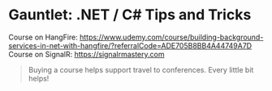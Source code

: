# Gauntlet: .NET / C# Tips and Tricks

Course on HangFire: https://www.udemy.com/course/building-background-services-in-net-with-hangfire/?referralCode=ADE705B8BB4A44749A7D
Course on SignalR: https://signalrmastery.com

> Buying a course helps support travel to conferences.  Every little bit helps!
